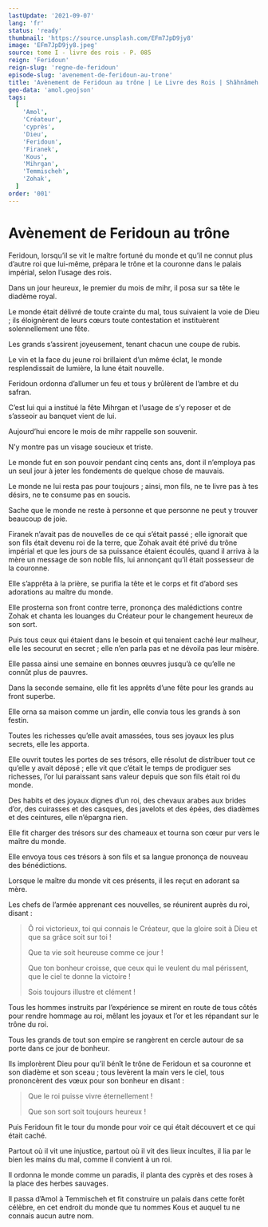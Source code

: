 ```yaml
---
lastUpdate: '2021-09-07'
lang: 'fr'
status: 'ready'
thumbnail: 'https://source.unsplash.com/EFm7JpD9jy8'
image: 'EFm7JpD9jy8.jpeg'
source: tome I - livre des rois - P. 085
reign: 'Feridoun'
reign-slug: 'regne-de-feridoun'
episode-slug: 'avenement-de-feridoun-au-trone'
title: 'Avènement de Feridoun au trône | Le Livre des Rois | Shâhnâmeh'
geo-data: 'amol.geojson'
tags:
  [
    'Amol',
    'Créateur',
    'cyprès',
    'Dieu',
    'Feridoun',
    'Firanek',
    'Kous',
    'Mihrgan',
    'Temmischeh',
    'Zohak',
  ]
order: '001'
---
```


<!-- LTeX: language=fr -->

# Avènement de Feridoun au trône

Feridoun, lorsqu’il se vit le maître fortuné du monde et qu’il ne connut plus d’autre roi que lui-même, prépara le trône et la couronne dans le palais impérial, selon l’usage des rois.

Dans un jour heureux, le premier du mois de mihr, il posa sur sa tête le diadème royal.

Le monde était délivré de toute crainte du mal, tous suivaient la voie de Dieu ; ils éloignèrent de leurs cœurs toute contestation et instituèrent solennellement une fête.

Les grands s’assirent joyeusement, tenant chacun une coupe de rubis.

Le vin et la face du jeune roi brillaient d’un même éclat, le monde resplendissait de lumière, la lune était nouvelle.

Feridoun ordonna d’allumer un feu et tous y brûlèrent de l’ambre et du safran.

C’est lui qui a institué la fête Mihrgan et l’usage de s’y reposer et de s’asseoir au banquet vient de lui.

Aujourd’hui encore le mois de mihr rappelle son souvenir.

N’y montre pas un visage soucieux et triste.

Le monde fut en son pouvoir pendant cinq cents ans, dont il n’employa pas un seul jour à jeter les fondements de quelque chose de mauvais.

Le monde ne lui resta pas pour toujours ; ainsi, mon fils, ne te livre pas à tes désirs, ne te consume pas en soucis.

Sache que le monde ne reste à personne et que personne ne peut y trouver beaucoup de joie.

Firanek n’avait pas de nouvelles de ce qui s’était passé ; elle ignorait que son fils était devenu roi de la terre, que Zohak avait été privé du trône impérial et que les jours de sa puissance étaient écoulés, quand il arriva à la mère un message de son noble fils, lui annonçant qu’il était possesseur de la couronne.

Elle s’apprêta à la prière, se purifia la tête et le corps et fit d’abord ses adorations au maître du monde.

Elle prosterna son front contre terre, prononça des malédictions contre Zohak et chanta les louanges du Créateur pour le changement heureux de son sort.

Puis tous ceux qui étaient dans le besoin et qui tenaient caché leur malheur, elle les secourut en secret ; elle n’en parla pas et ne dévoila pas leur misère.

Elle passa ainsi une semaine en bonnes œuvres jusqu’à ce qu’elle ne connût plus de pauvres.

Dans la seconde semaine, elle fit les apprêts d’une fête pour les grands au front superbe.

Elle orna sa maison comme un jardin, elle convia tous les grands à son festin.

Toutes les richesses qu’elle avait amassées, tous ses joyaux les plus secrets, elle les apporta.

Elle ouvrit toutes les portes de ses trésors, elle résolut de distribuer tout ce qu’elle y avait déposé ; elle vit que c’était le temps de prodiguer ses richesses, l’or lui paraissant sans valeur depuis que son fils était roi du monde.

Des habits et des joyaux dignes d’un roi, des chevaux arabes aux brides d’or, des cuirasses et des casques, des javelots et des épées, des diadèmes et des ceintures, elle n’épargna rien.

Elle fit charger des trésors sur des chameaux et tourna son cœur pur vers le maître du monde.

Elle envoya tous ces trésors à son fils et sa langue prononça de nouveau des bénédictions.

Lorsque le maître du monde vit ces présents, il les reçut en adorant sa mère.

Les chefs de l’armée apprenant ces nouvelles, se réunirent auprès du roi, disant :

> Ô roi victorieux, toi qui connais le Créateur, que la gloire soit à Dieu et que sa grâce soit sur toi !
>
> Que ta vie soit heureuse comme ce jour !
>
> Que ton bonheur croisse, que ceux qui le veulent du mal périssent, que le ciel te donne la victoire !
>
> Sois toujours illustre et clément !

Tous les hommes instruits par l’expérience se mirent en route de tous côtés pour rendre hommage au roi, mêlant les joyaux et l’or et les répandant sur le trône du roi.

Tous les grands de tout son empire se rangèrent en cercle autour de sa porte dans ce jour de bonheur.

Ils implorèrent Dieu pour qu’il bénît le trône de Feridoun et sa couronne et son diadème et son sceau ; tous levèrent la main vers le ciel, tous prononcèrent des vœux pour son bonheur en disant :

> Que le roi puisse vivre éternellement !
>
> Que son sort soit toujours heureux !

Puis Feridoun fit le tour du monde pour voir ce qui était découvert et ce qui était caché.

Partout où il vit une injustice, partout où il vit des lieux incultes, il lia par le bien les mains du mal, comme il convient à un roi.

Il ordonna le monde comme un paradis, il planta des cyprès et des roses à la place des herbes sauvages.

Il passa d’Amol à Temmischeh et fit construire un palais dans cette forêt célèbre, en cet endroit du monde que tu nommes Kous et auquel tu ne connais aucun autre nom.
